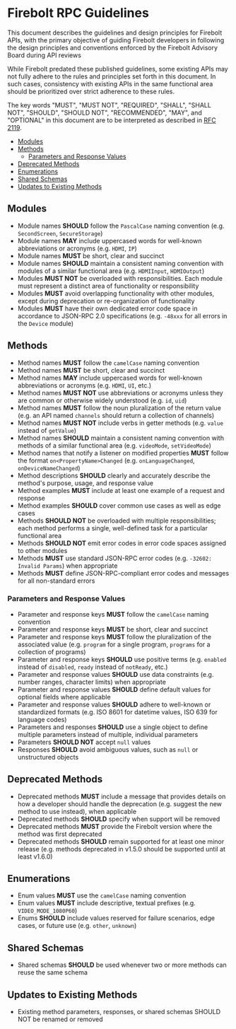 # Firebolt RPC Guidelines

This document describes the guidelines and design principles for Firebolt APIs, with the primary objective of guiding Firebolt developers in following the design principles and conventions enforced by the Firebolt Advisory Board during API reviews

While Firebolt predated these published guidelines, some existing APIs may not fully adhere to the rules and principles set forth in this document. In such cases, consistency with existing APIs in the same functional area should be prioritized over strict adherence to these rules.

The key words "MUST", "MUST NOT", "REQUIRED", "SHALL", "SHALL NOT", "SHOULD", "SHOULD NOT", "RECOMMENDED", "MAY", and "OPTIONAL" in this document are to be interpreted as described in [RFC 2119](http://www.ietf.org/rfc/rfc2119.txt).

- [Modules](#modules)
- [Methods](#methods)
  - [Parameters and Response Values](#parameters-and-response-values)
- [Deprecated Methods](#deprecated-methods)
- [Enumerations](#enumerations)
- [Shared Schemas](#shared-schemas)
- [Updates to Existing Methods](#updates-to-existing-methods)

## Modules

- Module names **SHOULD** follow the `PascalCase` naming convention (e.g. `SecondScreen`, `SecureStorage`)
- Module names **MAY** include uppercased words for well-known abbreviations or acronyms (e.g. `HDMI`, `IP`)
- Module names **MUST** be short, clear and succinct
- Module names **SHOULD** maintain a consistent naming convention with modules of a similar functional area (e.g. `HDMIInput`, `HDMIOutput`)
- Modules **MUST NOT** be overloaded with responsibilities.  Each module must represent a distinct area of functionality or responsibility
- Modules **MUST** avoid overlapping functionality with other modules, except during deprecation or re-organization of functionality
- Modules **MUST** have their own dedicated error code space in accordance to JSON-RPC 2.0 specifications (e.g. `-48xxx` for all errors in the `Device` module)

## Methods

- Method names **MUST** follow the `camelCase` naming convention
- Method names **MUST** be short, clear and succinct
- Method names **MAY** include uppercased words for well-known abbreviations or acronyms (e.g. `HDMI`, `UI`, etc.)
- Method names **MUST NOT** use abbreviations or acronyms unless they are common or otherwise widely understood (e.g. `id`, `uid`)
- Method names **MUST** follow the noun pluralization of the return value (e.g. an API named `channels` should return a collection of channels)
- Method names **MUST NOT** include verbs in getter methods (e.g. `value` instead of `getValue`)
- Method names **SHOULD** maintain a consistent naming convention with methods of a similar functional area (e.g. `videoMode`, `setVideoMode`)
- Method names that notify a listener on modified properties **MUST** follow the format `on<PropertyName>Changed` (e.g. `onLanguageChanged`, `onDeviceNameChanged`)
- Method descriptions **SHOULD** clearly and accurately describe the method's purpose, usage, and response value
- Method examples **MUST** include at least one example of a request and response
- Method examples **SHOULD** cover common use cases as well as edge cases
- Methods **SHOULD NOT** be overloaded with multiple responsibilities; each method performs a single, well-defined task for a particular functional area
- Methods **SHOULD NOT** emit error codes in error code spaces assigned to other modules
- Methods **MUST** use standard JSON-RPC error codes (e.g. `-32602: Invalid Params`) when appropriate
- Methods **MUST** define JSON-RPC-compliant error codes and messages for all non-standard errors

### Parameters and Response Values

- Parameter and response keys **MUST** follow the `camelCase` naming convention
- Parameter and response keys **MUST** be short, clear and succinct
- Parameter and response keys **MUST** follow the pluralization of the associated value (e.g. `program` for a single program, `programs` for a collection of programs)
- Parameter and response keys **SHOULD** use positive terms (e.g. `enabled` instead of `disabled`, `ready` instead of `notReady`, etc.)
- Parameter and response values **SHOULD** use data constraints (e.g. number ranges, character limits) when appropriate
- Parameter and response values **SHOULD** define default values for optional fields where applicable
- Parameter and response values **SHOULD** adhere to well-known or standardized formats (e.g. ISO 8601 for datetime values, ISO 639 for language codes)
- Parameters and responses **SHOULD** use a single object to define multiple parameters instead of multiple, individual parameters
- Parameters **SHOULD NOT** accept `null` values
- Responses **SHOULD** avoid ambiguous values, such as `null` or unstructured objects

## Deprecated Methods

- Deprecated methods **MUST** include a message that provides details on how a developer should handle the deprecation (e.g. suggest the new method to use instead), when applicable
- Deprecated methods **SHOULD** specify when support will be removed
- Deprecated methods **MUST** provide the Firebolt version where the method was first deprecated
- Deprecated methods **SHOULD** remain supported for at least one minor release (e.g. methods deprecated in v1.5.0 should be supported until at least v1.6.0)

## Enumerations

- Enum values **MUST** use the `camelCase` naming convention
- Enum values **MUST** include descriptive, textual prefixes (e.g. `VIDEO_MODE_1080P60`)
- Enums **SHOULD** include values reserved for failure scenarios, edge cases, or future use (e.g. `other`, `unknown`)

## Shared Schemas

- Shared schemas **SHOULD** be used whenever two or more methods can reuse the same schema

## Updates to Existing Methods

- Existing method parameters, responses, or shared schemas SHOULD NOT be renamed or removed
